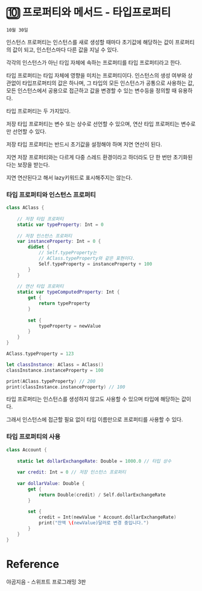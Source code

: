 # 🔟 프로퍼티와 메서드 - 타입프로퍼티

`10월 30일`

인스턴스 프로퍼티는 인스턴스를 새로 생성할 때마다 초기값에 해당하는 값이 프로퍼티의 값이 되고, 인스턴스마다 다른 값을 지닐 수 있다.

각각의 인스턴스가 아닌 타입 자체에 속하는 프로퍼티를 타입 프로퍼티라고 한다.

타입 프로퍼티는 타입 자체에 영향을 미치는 프로퍼티이다. 인스턴스의 생성 여부와 상관없이 타입프로퍼티의 값은 하나며, 그 타입의 모든 인스턴스가 공통으로 사용하는 값,모든 인스턴스에서 공용으로 접근하고 값을 변경할 수 있는 변수등을 정의할 때 유용하다.

타입 프로퍼티는 두 가지있다.

저장 타입 프로퍼티는 변수 또는 상수로 선언할 수 있으며, 연산 타입 프로퍼티는 변수로만 선언할 수 있다.

저장 타입 프로퍼티는 반드시 초기값을 설정해야 하며 지연 연산이 된다.

지연 저장 프로퍼티와는 다르게 다중 스레드 환경이라고 하더라도 단 한 번만 초기화된다는 보장을 받는다.

지연 연산된다고 해서 lazy키워드로 표시해주지는 않는다.

### 타입 프로퍼티와 인스턴스 프로퍼티

```swift
class AClass {
    
    // 저장 타입 프로퍼티
    static var typeProperty: Int = 0
    
    // 저장 인스턴스 프로퍼티
    var instanceProperty: Int = 0 {
        didSet {
            // Self.typeProperty는
            // AClass.typeProperty와 같은 표현이다.
            Self.typeProperty = instanceProperty + 100
        }
    }
    
    // 연산 타입 프로퍼티
    static var typeComputedProperty: Int {
        get {
            return typeProperty
        }
        
        set {
            typeProperty = newValue
        }
    }
}

AClass.typeProperty = 123

let classInstance: AClass = AClass()
classInstance.instanceProperty = 100

print(AClass.typeProperty) // 200
print(classInstance.instanceProperty) // 100
```

타입 프로퍼티는 인스턴스를 생성하지 않고도 사용할 수 있으며 타입에 해당하는 값이다.

그래서 인스턴스에 접근할 필요 없이 타입 이름만으로 프로퍼티를 사용할 수 있다.

### 타입 프로퍼티의 사용

```swift
class Account {
    
    static let dollarExchangeRate: Double = 1000.0 // 타입 상수
    
    var credit: Int = 0 // 저장 인스턴스 프로퍼티
    
    var dollarValue: Double {
        get {
            return Double(credit) / Self.dollarExchangeRate
        }
        
        set {
            credit = Int(newValue * Account.dollarExchangeRate)
            print("잔액 \(newValue)달러로 변경 중입니다.")
        }
    }
}
```

# Reference

야곰지음 - 스위프트 프로그래밍 3판
